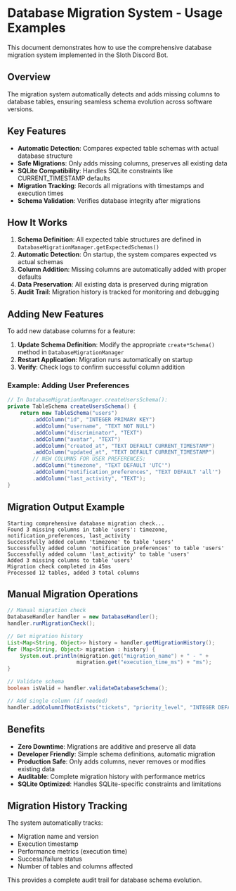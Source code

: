 # Database Migration System - Usage Examples

This document demonstrates how to use the comprehensive database migration system implemented in the Sloth Discord Bot.

## Overview

The migration system automatically detects and adds missing columns to database tables, ensuring seamless schema evolution across software versions.

## Key Features

- **Automatic Detection**: Compares expected table schemas with actual database structure
- **Safe Migrations**: Only adds missing columns, preserves all existing data
- **SQLite Compatibility**: Handles SQLite constraints like CURRENT_TIMESTAMP defaults  
- **Migration Tracking**: Records all migrations with timestamps and execution times
- **Schema Validation**: Verifies database integrity after migrations

## How It Works

1. **Schema Definition**: All expected table structures are defined in `DatabaseMigrationManager.getExpectedSchemas()`
2. **Automatic Detection**: On startup, the system compares expected vs actual schemas
3. **Column Addition**: Missing columns are automatically added with proper defaults
4. **Data Preservation**: All existing data is preserved during migration
5. **Audit Trail**: Migration history is tracked for monitoring and debugging

## Adding New Features

To add new database columns for a feature:

1. **Update Schema Definition**: Modify the appropriate `create*Schema()` method in `DatabaseMigrationManager`
2. **Restart Application**: Migration runs automatically on startup
3. **Verify**: Check logs to confirm successful column addition

### Example: Adding User Preferences

```java
// In DatabaseMigrationManager.createUsersSchema():
private TableSchema createUsersSchema() {
    return new TableSchema("users")
        .addColumn("id", "INTEGER PRIMARY KEY")
        .addColumn("username", "TEXT NOT NULL")
        .addColumn("discriminator", "TEXT")
        .addColumn("avatar", "TEXT")
        .addColumn("created_at", "TEXT DEFAULT CURRENT_TIMESTAMP")
        .addColumn("updated_at", "TEXT DEFAULT CURRENT_TIMESTAMP")
        // NEW COLUMNS FOR USER PREFERENCES:
        .addColumn("timezone", "TEXT DEFAULT 'UTC'")
        .addColumn("notification_preferences", "TEXT DEFAULT 'all'")
        .addColumn("last_activity", "TEXT");
}
```

## Migration Output Example

```
Starting comprehensive database migration check...
Found 3 missing columns in table 'users': timezone, notification_preferences, last_activity
Successfully added column 'timezone' to table 'users'
Successfully added column 'notification_preferences' to table 'users'  
Successfully added column 'last_activity' to table 'users'
Added 3 missing columns to table 'users'
Migration check completed in 45ms
Processed 12 tables, added 3 total columns
```

## Manual Migration Operations

```java
// Manual migration check
DatabaseHandler handler = new DatabaseHandler();
handler.runMigrationCheck();

// Get migration history
List<Map<String, Object>> history = handler.getMigrationHistory();
for (Map<String, Object> migration : history) {
    System.out.println(migration.get("migration_name") + " - " + 
                      migration.get("execution_time_ms") + "ms");
}

// Validate schema
boolean isValid = handler.validateDatabaseSchema();

// Add single column (if needed)
handler.addColumnIfNotExists("tickets", "priority_level", "INTEGER DEFAULT 1");
```

## Benefits

- **Zero Downtime**: Migrations are additive and preserve all data
- **Developer Friendly**: Simple schema definitions, automatic migration
- **Production Safe**: Only adds columns, never removes or modifies existing data
- **Auditable**: Complete migration history with performance metrics
- **SQLite Optimized**: Handles SQLite-specific constraints and limitations

## Migration History Tracking

The system automatically tracks:
- Migration name and version
- Execution timestamp  
- Performance metrics (execution time)
- Success/failure status
- Number of tables and columns affected

This provides a complete audit trail for database schema evolution.
